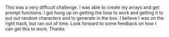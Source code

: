 This was a very difficult challenge.  I was able to create my arrays and get prompt functions.
I got hung up on getting the loop to work and getting it to put out random characters and to generate in the box. I believe I was on the right track, but ran out of time.  Look forward to some feedback on how I can get this to work.
Thanks